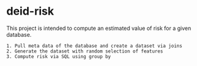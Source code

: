 # deid-risk

This project is intended to compute an estimated value of risk for a given database.

    1. Pull meta data of the database and create a dataset via joins
    2. Generate the dataset with random selection of features
    3. Compute risk via SQL using group by